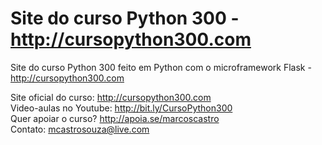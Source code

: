# Site do curso Python 300 - http://cursopython300.com
Site do curso Python 300 feito em Python com o microframework Flask - http://cursopython300.com

Site oficial do curso: http://cursopython300.com <br/>
Video-aulas no Youtube: http://bit.ly/CursoPython300 <br/>
Quer apoiar o curso? http://apoia.se/marcoscastro <br/>
Contato: mcastrosouza@live.com
